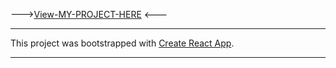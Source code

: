 
--->[View-MY-PROJECT-HERE]([https://tic-tac-toe-mike.vercel.app/]) <---

----------------------------------------------------------------------

This project was bootstrapped with [Create React App](https://github.com/facebookincubator/create-react-app).


----------------------------------------------------------------------

